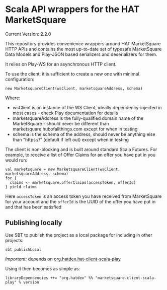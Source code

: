 # Scala API wrappers for the HAT MarketSquare

Current Version: 2.2.0

This repository provides convenience wrappers around HAT MarketSquare HTTP APIs and contains 
the most up-to-date set of typesafe MarketSquare Data Models and Play-JSON based
serializers and deserializers for them.

It relies on Play-WS for an asynchronous HTTP client.

To use the client, it is sufficient to create a new one with minimal configuration:

    new MarketsquareClient(wsClient, marketsquareAddress, schema)

Where:

- wsClient is an instance of the WS Client, ideally dependency-injected in most cases - check Play documentation for details
- marketsquareAddress is the fully-qualified domain name of the MarketSquare - should never be different than marketsquare.hubofallthings.com except for when in testing
- schema is the schema of the address, should never be anything else than "https://" (default if left out) except when in testing

The client is non-blocking and is built around standard Scala Futures. For example, to receive a list of Offer Claims for an offer you have put in you would run:

    val marketsquare = new MarketsquareClient(wsClient, marketsquareAddress, schema)
    for {
      claims <- marketsquare.offerClaims(accessToken, offerId)
    } yield claims

Here `accessToken` is an access token you have received from MarketSquare for your account and the `offerId` is the UUID of the offer you have put in and that has been satisfied

## Publishing locally

Use SBT to publish the project as a local package for including in other projects:

    sbt publishLocal

*Important:* depends on [org.hatdex.hat-client-scala-play](https://github.com/Hub-of-all-Things/hat-client-scala-play)

Using it then becomes as simple as:

    libraryDependencies ++= "org.hatdex" %% "marketsquare-client-scala-play" % version
